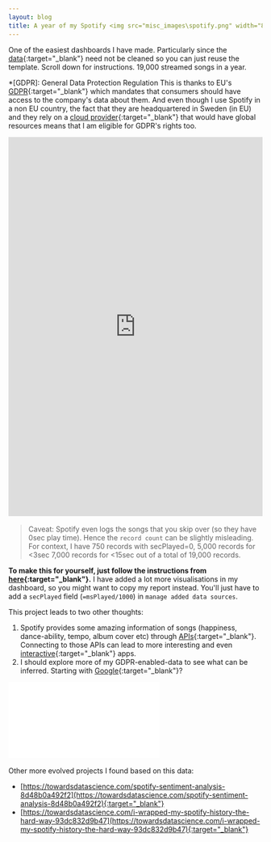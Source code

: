 ```yaml
---
layout: blog
title: A year of my Spotify <img src="misc_images\spotify.png" width="8%">
---
```

One of the easiest dashboards I have made. Particularly since the [data](https://docs.google.com/spreadsheets/d/1bIxNFQmPRpb_SoXTooEJ68SAH60S7Ups5J18iCuug2o/edit?usp=sharing){:target="_blank"} need not be cleaned so you can just reuse the template. Scroll down for instructions. 19,000 streamed songs in a year.

*[GDPR]: General Data Protection Regulation
This is thanks to EU's [GDPR](https://www.spotify.com/us/privacy/#privacy-center-rights){:target="_blank"} which mandates that consumers should have access to the company's data about them. And even though I use Spotify in a non EU country, the fact that they are headquartered in Sweden (in EU) and they rely on a [cloud provider](https://cloud.google.com/customers/spotify){:target="_blank"} that would have global resources means that I am eligible for GDPR's rights too.

<iframe width="100%" height="750" src="https://datastudio.google.com/embed/reporting/882eb2bc-367d-4afa-8b93-f8574bfde6b0/page/jnxUB" frameborder="0" style="border:0" allowfullscreen></iframe>

<!-- Observations:
* Weekly distribution: I listen to music while working  -->
>Caveat: Spotify even logs the songs that you skip over (so they have 0sec play time). Hence the `record count` can be slightly misleading. For context, I have 750 records with secPlayed=0, 5,000 records for <3sec 7,000 records for <15sec out of a total of 19,000 records. 

**To make this for yourself, just follow the instructions from [here](https://thenextweb.com/tech/2020/06/19/a-simple-guide-to-visualising-your-spotify-listening-data-badass-ly/){:target="_blank"}.** I have added a lot more visualisations in my dashboard, so you might want to copy my report instead. You'll just have to add a `secPlayed` field (`=msPlayed/1000`) in `manage added data sources`.

This project leads to two other thoughts:
1. Spotify provides some amazing information of songs (happiness, dance-ability, tempo, album cover etc) through [APIs](https://developer.spotify.com/documentation/web-api/reference/tracks/get-audio-features/){:target="_blank"}. Connecting to those APIs can lead to more interesting and even [interactive](https://developer.spotify.com/documentation/widgets/){:target="_blank"} apps.
2. I should explore more of my GDPR-enabled-data to see what can be inferred. Starting with [Google](https://myaccount.google.com/dashboard){:target="_blank"}?

![](misc_images/interpretation.pdf)
<object data="misc_images/interpretation.pdf" width="70%" height="500" type='application/pdf'/>

Other more evolved projects I found based on this data:
* [https://towardsdatascience.com/spotify-sentiment-analysis-8d48b0a492f2](https://towardsdatascience.com/spotify-sentiment-analysis-8d48b0a492f2){:target="_blank"}
* [https://towardsdatascience.com/i-wrapped-my-spotify-history-the-hard-way-93dc832d9b47](https://towardsdatascience.com/i-wrapped-my-spotify-history-the-hard-way-93dc832d9b47){:target="_blank"}
